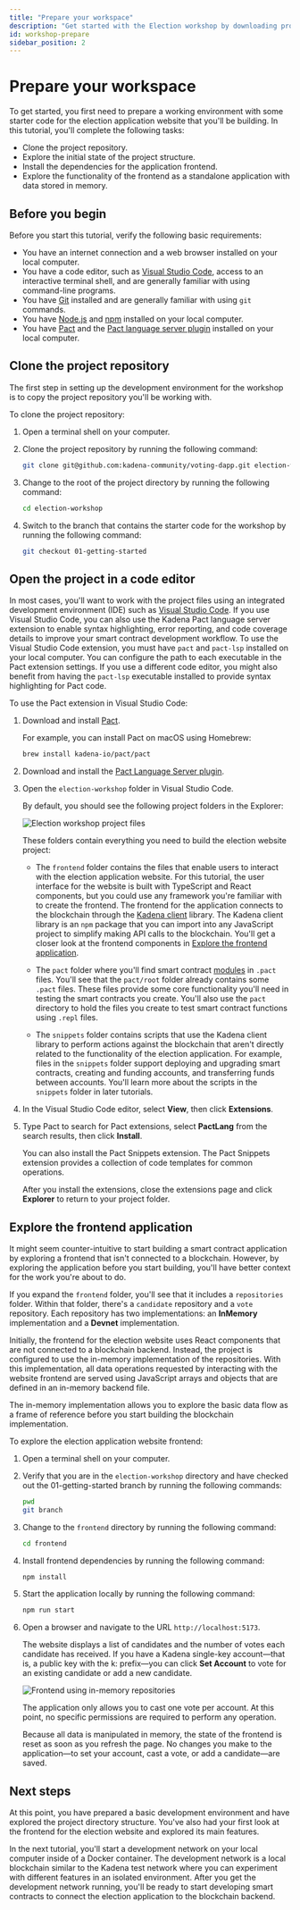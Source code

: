 ```yaml
---
title: "Prepare your workspace"
description: "Get started with the Election workshop by downloading project code and exploring the directories and application frontend."
id: workshop-prepare
sidebar_position: 2
---
```


# Prepare your workspace

To get started, you first need to prepare a working environment with some starter code for the election application website that you'll be building.
In this tutorial, you'll complete the following tasks:

- Clone the project repository.
- Explore the initial state of the project structure. 
- Install the dependencies for the application frontend.
- Explore the functionality of the frontend as a standalone application with data stored in memory.

## Before you begin

Before you start this tutorial, verify the following basic requirements:

- You have an internet connection and a web browser installed on your local computer.
- You have a code editor, such as [Visual Studio Code](https://code.visualstudio.com/download), access to an interactive terminal shell, and are generally familiar with using command-line programs.
- You have [Git](https://git-scm.com/downloads) installed and are generally familiar with using `git` commands.
- You have [Node.js](https://nodejs.dev/en/learn/how-to-install-nodejs/) and [npm](https://docs.npmjs.com/downloading-and-installing-node-js-and-npm) installed on your local computer.
- You have [Pact](https://github.com/kadena-io/pact#installing-pact) and the [Pact language server plugin](https://github.com/kadena-io/pact-lsp/releases) installed on your local computer.

## Clone the project repository

The first step in setting up the development environment for the workshop is to copy the project repository you'll be working with.

To clone the project repository:

1. Open a terminal shell on your computer.

2. Clone the project repository by running the following command:

   ```bash
   git clone git@github.com:kadena-community/voting-dapp.git election-workshop
   ```

3. Change to the root of the project directory by running the following command:
   
   ```bash
   cd election-workshop
   ```

4. Switch to the branch that contains the starter code for the workshop by running the following command:
   
   ```bash
   git checkout 01-getting-started
   ```

## Open the project in a code editor

In most cases, you'll want to work with the project files using an integrated development environment (IDE) such as [Visual Studio Code](https://code.visualstudio.com/). 
If you use Visual Studio Code, you can also use the Kadena Pact language server extension to enable syntax highlighting, error reporting, and code coverage details to improve your smart contract development workflow. 
To use the Visual Studio Code extension, you must have `pact` and `pact-lsp` installed on your local computer. 
You can configure the path to each executable in the Pact extension settings. 
If you use a different code editor, you might also benefit from having the `pact-lsp` executable installed to provide syntax highlighting for Pact code. 

To use the Pact extension in Visual Studio Code:

1. Download and install [Pact](https://github.com/kadena-io/pact#installing-pact).
   
   For example, you can install Pact on macOS using Homebrew:

   ```bash
   brew install kadena-io/pact/pact
   ```

2. Download and install the [Pact Language Server plugin](https://github.com/kadena-io/pact-lsp/releases).

3. Open the `election-workshop` folder in Visual Studio Code.
   
   By default, you should see the following project folders in the Explorer:

   ![Election workshop project files](/img/election-workshop/election-in-vscode.jpg)

   These folders contain everything you need to build the election website project:
   
   - The `frontend` folder contains the files that enable users to interact with the election application website.
     For this tutorial, the user interface for the website is built with TypeScript and React components, but you could use any framework you're familiar with to create the frontend.
     The frontend for the application connects to the blockchain through the [Kadena client](https://www.npmjs.com/package/@kadena/client) library.
     The Kadena client library is an `npm` package that you can import into any JavaScript project to simplify making API calls to the blockchain. 
     You'll get a closer look at the frontend components in [Explore the frontend application](#explore-the-frontend-application).

   - The `pact` folder where you'll find smart contract [modules](/resources/glossary#module) in `.pact` files.
     You'll see that the `pact/root` folder already contains some `.pact` files.
     These files provide some core functionality you'll need in testing the smart contracts you create. 
     You'll also use the `pact` directory to hold the files you create to test smart contract functions using `.repl`  files. 
      
   - The `snippets` folder contains scripts that use the Kadena client library to perform actions against the blockchain that aren't directly related to the functionality of the election application. 
     For example, files in the `snippets` folder support deploying and upgrading smart contracts, creating and funding accounts, and transferring funds between accounts. 
     You'll learn more about the scripts in the `snippets` folder in later tutorials.

4. In the Visual Studio Code editor, select **View**, then click **Extensions**.

5. Type Pact to search for Pact extensions, select **PactLang** from the search results, then click **Install**.
   
   You can also install the Pact Snippets extension.
   The Pact Snippets extension provides a collection of code templates for common operations.

   After you install the extensions, close the extensions page and click **Explorer** to return to your project folder.   

## Explore the frontend application

It might seem counter-intuitive to start building a smart contract application by exploring a frontend that isn't connected to a blockchain.
However, by exploring the application before you start building, you'll have better context for the work you're about to do.

If you expand the `frontend` folder, you'll see that it includes a `repositories` folder.
Within that folder, there's a `candidate` repository and a `vote` repository.
Each repository has two implementations: an **InMemory** implementation and a **Devnet** implementation.

Initially, the frontend for the election website uses React components that are not connected to a blockchain backend. 
Instead, the project is configured to use the in-memory implementation of the repositories.
With this implementation, all data operations requested by interacting with the website frontend are served using JavaScript arrays and objects that are defined in an in-memory backend file. 

The in-memory implementation allows you to explore the basic data flow as a frame of reference before you start building the blockchain implementation. 

To explore the election application website frontend:

1. Open a terminal shell on your computer.

2. Verify that you are in the `election-workshop` directory and have checked out the 01-getting-started branch by running the following commands:
   
   ``` bash
   pwd
   git branch
   ```

3. Change to the `frontend` directory by running the following command:

   ```bash
   cd frontend
   ```

4. Install frontend dependencies by running the following command:

   ```bash
   npm install
   ```

5. Start the application locally by running the following command:

    ```bash
   npm run start
   ```
 
6. Open a browser and navigate to the URL `http://localhost:5173`.

   The website displays a list of candidates and the number of votes each candidate has received. 
   If you have a Kadena single-key account—that is, a public key with the k: prefix—you can click **Set Account** to vote for an existing candidate or add a new candidate.

   ![Frontend using in-memory repositories](/img/election-workshop/frontend-only.jpg)

   The application only allows you to cast one vote per account.
   At this point, no specific permissions are required to perform any operation.

   Because all data is manipulated in memory, the state of the frontend is reset as soon as you refresh the page.
   No changes you make to the application—to set your account, cast a vote, or add a candidate—are saved.
 
## Next steps

At this point, you have prepared a basic development environment and have explored the project directory structure. 
You've also had your first look at the frontend for the election website and explored its main features. 

In the next tutorial, you'll start a development network on your local computer inside of a Docker container. 
The development network is a local blockchain similar to the Kadena test network where you can experiment with different features in an isolated environment.
After you get the development network running, you'll be ready to start developing smart contracts to connect the election application to the blockchain backend.
